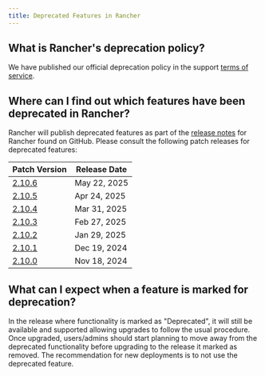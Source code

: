```yaml
---
title: Deprecated Features in Rancher
---
```


<head>
  <link rel="canonical" href="https://ranchermanager.docs.rancher.com/faq/deprecated-features"/>
</head>

## What is Rancher's deprecation policy?

We have published our official deprecation policy in the support [terms of service](https://rancher.com/support-maintenance-terms).

## Where can I find out which features have been deprecated in Rancher?

Rancher will publish deprecated features as part of the [release notes](https://github.com/rancher/rancher/releases) for Rancher found on GitHub. Please consult the following patch releases for deprecated features:

| Patch Version |  Release Date |
|---------------|---------------|
| [2.10.6](https://github.com/rancher/rancher/releases/tag/v2.10.6) | May 22, 2025 |
| [2.10.5](https://github.com/rancher/rancher/releases/tag/v2.10.5) | Apr 24, 2025 |
| [2.10.4](https://github.com/rancher/rancher/releases/tag/v2.10.4) | Mar 31, 2025 |
| [2.10.3](https://github.com/rancher/rancher/releases/tag/v2.10.3) | Feb 27, 2025 |
| [2.10.2](https://github.com/rancher/rancher/releases/tag/v2.10.2) | Jan 29, 2025 |
| [2.10.1](https://github.com/rancher/rancher/releases/tag/v2.10.1) | Dec 19, 2024 |
| [2.10.0](https://github.com/rancher/rancher/releases/tag/v2.10.0) | Nov 18, 2024 |

## What can I expect when a feature is marked for deprecation?

In the release where functionality is marked as "Deprecated", it will still be available and supported allowing upgrades to follow the usual procedure. Once upgraded, users/admins should start planning to move away from the deprecated functionality before upgrading to the release it marked as removed. The recommendation for new deployments is to not use the deprecated feature.